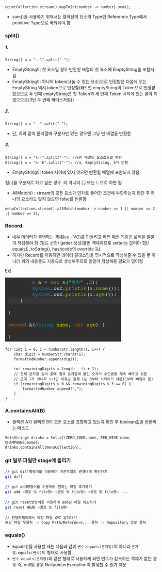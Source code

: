 ```
countCollection.stream().mapToInt(number -> number).sum();
```
- sum()을 사용하기 위해서는 컬렉션의 요소의 Type인 Reference Type에서 primitive Type으로 바꿔줘야 함

### split()

##### 1.
`String[] a = "--1".split("-");`
- EmptyString이 첫 요소일 경우 반환할 배열의 첫 요소에 EmptyString을 포함시킴
- EmptyString이 하나의 token(나눌 수 있는 요소)으로 인정받은 다음에 오는 EmptyString 역시 token으로 인정함(왜? 첫 emptyString이 Token으로 인정받았으므로 두 번째 emptyString은 첫 Token과 세 번째 Token 사이에 있는 꼴이 되었으므로(3번 두 번째 케이스처럼))

##### 2.
`String[] a = "--".split("-");`
- 단, 이와 같이 문자열에 구분자만 있는 경우엔 그냥 빈 배열을 반환함

##### 3.
```
String[] a = "s--".split("-"); //s만 배열의 요소값으로 반환
String[] a = "a--b".split("-"); //a, EmptyString, b가 반환
```
- EmptyString이 token 사이에 있지 않으면 반환될 배열에 포함되지 않음

점(.)을 구분자로 하고 싶은 경우 .이 아니라 [.] 또는 \\. 으로 하면 됨

- AllMatch() : stream의 모든 요소가 인자로 들어간 조건에 부합하는지 판단 후 하나의 요소라도 맞지 않으면 false를 반환함
```
menuCollection.stream().allMatch(number -> number == 1 || number == 2 || number == 3);
```

### Record
- 내부 데이터가 불변하는 객체(ex - VO)를 만들려고 하면 매번 똑같은 로직을 일일이 작성해야 함
(필드 선언/ getter 생성(불변 객체이므로 setter는 없어야 함)/ equals(), toString(), hashcode의 override 등)
- 하지만 Record를 이용하면 데이터 클래스임을 명시적으로 작성해줄 수 있을 뿐 아니라 위의 내용들도 자동으로 생성해주므로 일일이 작성해줄 필요가 없어짐

Ex)

![](../README_resources/Pasted%20image%2020231113204138.png)

```
for (int i = 0; i < numberStr.length(); i++) {
	char digit = numberStr.charAt(i);
	formattedNumber.append(digit);
	
	int remainingDigits = length - (i + 1);
	// 전체 문자열 길이 중에 결과 문자열에 붙인 숫자의 수만큼을 계속 빼주고 있음
	// 근데 i가 아니라 i+1인 이유는 원래 i는 0부터 시작이기 때문(1부터 빼줘야 함)
	if (remainingDigits > 0 && remainingDigits % 3 == 0) {
		formattedNumber.append(",");
	}
}
```

### A.containsAll(B)
- 컬렉션 A가 컬렉션 B의 모든 요소를 포함하고 있는지 확인 후 boolean값을 반환하는 메소드
```
Set<String> drinks = Set.of(ZERO_COKE.name, RED_WINE.name, CHAMPAGNE.name);
drinks.containsAll(menuCollection);
```
### git 일부 파일만 stage에 올리기
```bash
// git diff명령어를 이용하여 기존파일의 변경내역 확인하기
git diff

// git add명령어를 이용하여 원하는 파일 추가하기
git add <경로 및 file명> <경로 및 file명> <경로 및 file명> ...

// git reset명령어를 이용하여 add된 파일 취소하기
git reset HEAD <경로 및 file명>

// 인텔리제이에서 특정 파일 경로 알아내기
해당 파일 우클릭 -> Copy Path/Reference... 클릭 -> Repository 경로 클릭
```

### equals()
- equals()를 사용할 때는 다음과 같이 `변수.equals(문자열)`이 아니라 `문자열.equals(변수)`의 형태로 사용함.
- `변수.equals(문자열)`와 같은 형태로 사용하게 되면 변수가 참조하는 객체가 없는 경우 즉, null일 경우 NullpointerException이 발생할 수 있기 때문